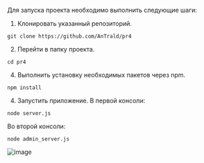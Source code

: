 Для запуска проекта необходимо выполнить следующие шаги:

1. Клонировать указанный репозиторий.

```{git}
git clone https://github.com/AnTrald/pr4
```
2. Перейти в папку проекта.
```{bash}
cd pr4
```

4. Выполнить установку необходимых пакетов через npm.
```{bash}
npm install
```

4. Запустить приложение. 
В первой консоли:
```{bash}
node server.js
```
Во второй консоли:
```{bash}
node admin_server.js
```
![image](https://i.pinimg.com/736x/07/01/1e/07011eccd1f3c45d149441de527aa693.jpg)
